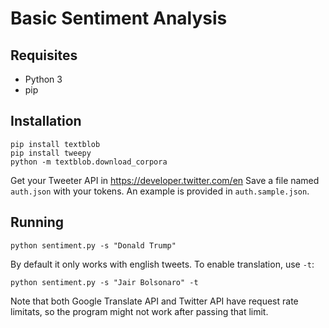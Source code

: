 # Basic Sentiment Analysis

## Requisites

* Python 3
* pip

## Installation

```
pip install textblob
pip install tweepy
python -m textblob.download_corpora
```

Get your Tweeter API in https://developer.twitter.com/en
Save a file named `auth.json` with your tokens. An example is provided in `auth.sample.json`.

## Running 

```
python sentiment.py -s "Donald Trump"
```

By default it only works with english tweets. To enable translation, use `-t`:

```
python sentiment.py -s "Jair Bolsonaro" -t 
```

Note that both Google Translate API and Twitter API have request rate limitats, so the program might not work after passing that limit.